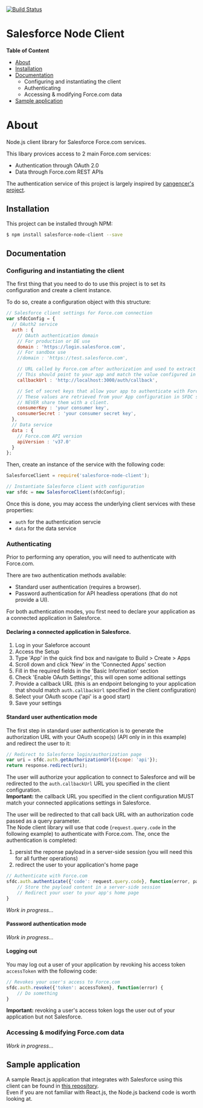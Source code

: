 [![Build Status](https://travis-ci.org/pozil/salesforce-node-client.svg?branch=master)](https://travis-ci.org/pozil/salesforce-node-client)

# Salesforce Node Client

**Table of Content**
- [About](#about)
- [Installation](#installation)
- [Documentation](#documentation)
	- Configuring and instantiating the client
	- Authenticating
	- Accessing & modifying Force.com data
- [Sample application](#sample-application)

# About
Node.js client library for Salesforce Force.com services.

This libary provices access to 2 main Force.com services:
- Authentication through OAuth 2.0
- Data through Force.com REST APIs

The authentication service of this project is largely inspired by [cangencer's project](https://github.com/cangencer/salesforce-oauth2).


## Installation
This project can be installed through NPM:
```sh
$ npm install salesforce-node-client --save
```

## Documentation

### Configuring and  instantiating the client
The first thing that you need to do to use this project is to set its configuration and create a client instance.

To do so, create a configuration object with this structure:
```js
// Salesforce client settings for Force.com connection
var sfdcConfig = {
  // OAuth2 service
  auth : {
    // OAuth authentication domain
    // For production or DE use
    domain : 'https://login.salesforce.com',
    // For sandbox use
    //domain : 'https://test.salesforce.com',

    // URL called by Force.com after authorization and used to extract an authorization code.
    // This should point to your app and match the value configured in your App in SFDC setup)
    callbackUrl : 'http://localhost:3000/auth/callback',

    // Set of secret keys that allow your app to authenticate with Force.com
    // These values are retrieved from your App configuration in SFDC setup.
    // NEVER share them with a client.
    consumerKey : 'your consumer key',
    consumerSecret : 'your consumer secret key',
  },
  // Data service
  data : {
    // Force.com API version
    apiVersion : 'v37.0'
  }
};
```

Then, create an instance of the service with the following code:
```js
SalesforceClient = require('salesforce-node-client');

// Instantiate Salesforce client with configuration
var sfdc = new SalesforceClient(sfdcConfig);
```

Once this is done, you may access the underlying client services with these properties:
- `auth` for the authentication servcie
- `data` for the data service

### Authenticating
Prior to performing any operation, you will need to authenticate with Force.com.

There are two authentication methods available:
- Standard user authentication (requires a browser).
- Password authentication for API headless operations (that do not provide a UI).

For both authentication modes, you first need to declare your application as a connected application in Salesforce.

#### Declaring a connected application in Salesforce.
1. Log in your Saleforce account
2. Access the Setup
3. Type 'App' in the quick find box and navigate to Build > Create > Apps
4. Scroll down and click 'New' in the 'Connected Apps' section
5. Fill in the required fields in the 'Basic Information' section
6. Check 'Enable OAuth Settings', this will open some aditional settings
7. Provide a callback URL (this is an endpoint belonging to your application that should match `auth.callbackUrl` specified in the client configuration)
8. Select your OAuth scope ('api' is a good start)
9. Save your settings

#### Standard user authentication mode
The first step in standard user authentication is to generate the authorization URL with your OAuth scope(s) (API only in in this example) and redirect the user to it:
```js
// Redirect to Salesforce login/authorization page
var uri = sfdc.auth.getAuthorizationUrl({scope: 'api'});
return response.redirect(uri);
```

The user will authorize your application to connect to Salesforce and will be redirected to the `auth.callbackUrl` URL you specified in the client configuration.<br/>
**Important:** the callback URL you specified in the client configuration MUST match your connected applications settings in Salesforce.

The user will be redirected to that call back URL with an authorization code passed as a query parameter.<br/>
The Node client library will use that code (`request.query.code` in the following example) to authenticate with Force.com.
The, once the authentication is completed:
1. persist the reponse payload in a server-side session (you will need this for all further operations)
2. redirect the user to your application's home page

```js
// Authenticate with Force.com
sfdc.auth.authenticate({'code': request.query.code}, function(error, payload) {
	// Store the payload content in a server-side session
	// Redirect your user to your app's home page
}
```
*Work in progress...*

#### Password authentication mode
*Work in progress...*


#### Logging out
You may log out a user of your application by revoking his access token `accessToken` with the following code:
```js
// Revokes your user's access to Force.com
sfdc.auth.revoke({'token': accessToken}, function(error) {
	// Do something
}
```
**Important:** revoking a user's access token logs the user out of your application but not Salesforce.


### Accessing & modifying Force.com data
*Work in progress...*

## Sample application
A sample React.js application that integrates with Salesforce using this client can be found in [this repository](https://github.com/pozil/salesforce-react-integration).<br/>
Even if you are not familiar with React.js, the Node.js backend code is worth looking at.

